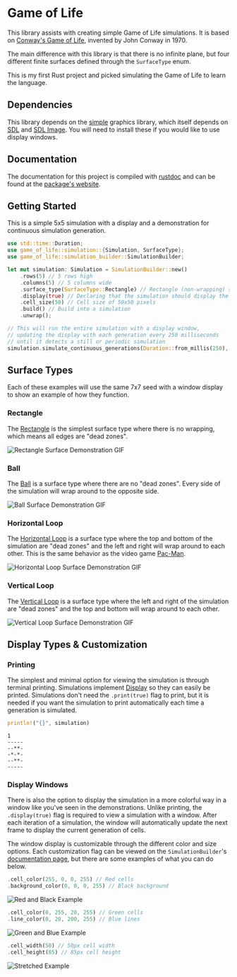 # Game of Life

This library assists with creating simple Game of Life simulations. It is based on [Conway's Game of Life](https://en.wikipedia.org/wiki/Conway's_Game_of_Life), invented by John Conway in 1970.

The main difference with this library is that there is no infinite plane, but four different finite surfaces defined through the `SurfaceType` enum.

This is my first Rust project and picked simulating the Game of Life to learn the language.

## Dependencies

This library depends on the [simple](https://docs.rs/simple/latest/simple/index.html) graphics library, which itself depends on [SDL](https://github.com/libsdl-org/SDL) and [SDL Image](https://github.com/libsdl-org/SDL_image). You will need to install these if you would like to use display windows.

## Documentation
The documentation for this project is compiled with [rustdoc](https://doc.rust-lang.org/rustdoc/what-is-rustdoc.html) and can be found at the [package's website](https://docs.rs/simple_game_of_life/1.0.0/simple_game_of_life/).

## Getting Started

This is a simple 5x5 simulation with a display and a demonstration for continuous simulation generation.

```Rust {id="getting-started" data-filename="readme.md"}
use std::time::Duration;
use game_of_life::simulation::{Simulation, SurfaceType};
use game_of_life::simulation_builder::SimulationBuilder;

let mut simulation: Simulation = SimulationBuilder::new()
    .rows(5) // 5 rows high
    .columns(5) // 5 columns wide
    .surface_type(SurfaceType::Rectangle) // Rectangle (non-wrapping) surface
    .display(true) // Declaring that the simulation should display the generations in a window
    .cell_size(50) // Cell size of 50x50 pixels
    .build() // Build into a simulation
    .unwrap();

// This will run the entire simulation with a display window,
// updating the display with each generation every 250 milliseconds
// until it detects a still or periodic simulation
simulation.simulate_continuous_generations(Duration::from_millis(250), true)
```

## Surface Types

Each of these examples will use the same 7x7 seed with a window display to show an example of how they function.

### Rectangle

The [Rectangle](https://docs.rs/simple_game_of_life/1.0.0/simple_game_of_life/simulation/enum.SurfaceType.html#variant.Rectangle) is the simplest surface type where there is no wrapping, which means all edges are "dead zones".

![Rectangle Surface Demonstration GIF](https://i.imgur.com/Z7Lyseq.gif)

### Ball

The [Ball](https://docs.rs/simple_game_of_life/1.0.0/simple_game_of_life/simulation/enum.SurfaceType.html#variant.Ball) is a surface type where there are no "dead zones". Every side of the simulation will wrap around to the opposite side.

![Ball Surface Demonstration GIF](https://i.imgur.com/bO1AHsA.gif)

### Horizontal Loop

The [Horizontal Loop](https://docs.rs/simple_game_of_life/1.0.0/simple_game_of_life/simulation/enum.SurfaceType.html#variant.HorizontalLoop) is a surface type where the top and bottom of the simulation are "dead zones" and the left and right will wrap around to each other. This is the same behavior as the video game [Pac-Man](https://en.wikipedia.org/wiki/Pac-Man).

![Horizontal Loop Surface Demonstration GIF](https://i.imgur.com/rR0HQiE.gif)

### Vertical Loop

The [Vertical Loop](https://docs.rs/simple_game_of_life/1.0.0/simple_game_of_life/simulation/enum.SurfaceType.html#variant.VerticalLoop) is a surface type where the left and right of the simulation are "dead zones" and the top and bottom will wrap around to each other.

![Vertical Loop Surface Demonstration GIF](https://i.imgur.com/yKB6Azk.gif)

## Display Types & Customization

### Printing

The simplest and minimal option for viewing the simulation is through terminal printing. Simulations implement [Display](https://doc.rust-lang.org/std/fmt/trait.Display.html) so they can easily be printed. Simulations don't need the `.print(true)` flag to print, but it is needed if you want the simulation to print automatically each time a generation is simulated.

```Rust {id="simulation-printing" data-filename="readme.md"}
println!("{}", simulation)
```

```Terminal
1
-----
--**-
-*-*-
--**-
-----
```

### Display Windows

There is also the option to display the simulation in a more colorful way in a window like you've seen in the demonstrations. Unlike printing, the `.display(true)` flag is required to view a simulation with a window. After each iteration of a simulation, the window will automatically update the next frame to display the current generation of cells.

The window display is customizable through the different color and size options. Each customization flag can be viewed on the `SimulationBuilder`'s [documentation page](https://docs.rs/simple_game_of_life/1.0.0/simple_game_of_life/simulation_builder/struct.SimulationBuilder.html), but there are some examples of what you can do below.

```Rust {id="customization-demonstration-1" data-filename="readme.md"}
.cell_color(255, 0, 0, 255) // Red cells
.background_color(0, 0, 0, 255) // Black background
```

![Red and Black Example](https://i.imgur.com/rw45eqD.gif)

```Rust {id="customization-demonstration-2" data-filename="readme.md"}
.cell_color(0, 255, 20, 255) // Green cells
.line_color(0, 20, 200, 255) // Blue lines
```

![Green and Blue Example](https://i.imgur.com/LXZdFaT.gif)

```Rust {id="customization-demonstration-3" data-filename="readme.md"}
.cell_width(50) // 50px cell width
.cell_height(85) // 85px cell height
```

![Stretched Example](https://i.imgur.com/Xfy5L2G.gif)
